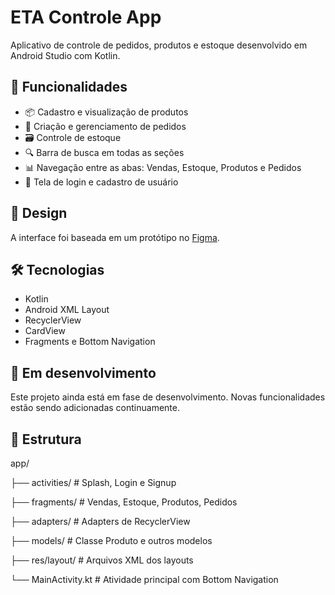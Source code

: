 # ETA Controle App

Aplicativo de controle de pedidos, produtos e estoque desenvolvido em Android Studio com Kotlin.

## 📱 Funcionalidades

- 📦 Cadastro e visualização de produtos
- 🧾 Criação e gerenciamento de pedidos
- 🗃 Controle de estoque
- 🔍 Barra de busca em todas as seções
- 📊 Navegação entre as abas: Vendas, Estoque, Produtos e Pedidos
- 👥 Tela de login e cadastro de usuário

## 🎨 Design

A interface foi baseada em um protótipo no [Figma](https://www.figma.com/design/pBqK17c25i306JBwwFXJR0/Untitled?node-id=0-1&m=dev).

## 🛠 Tecnologias

- Kotlin
- Android XML Layout
- RecyclerView
- CardView
- Fragments e Bottom Navigation

## 🚧 Em desenvolvimento

Este projeto ainda está em fase de desenvolvimento. Novas funcionalidades estão sendo adicionadas continuamente.

## 📁 Estrutura

app/

├── activities/ # Splash, Login e Signup 

├── fragments/ # Vendas, Estoque, Produtos, Pedidos 

├── adapters/ # Adapters de RecyclerView

├── models/ # Classe Produto e outros modelos

├── res/layout/ # Arquivos XML dos layouts

└── MainActivity.kt # Atividade principal com Bottom Navigation
